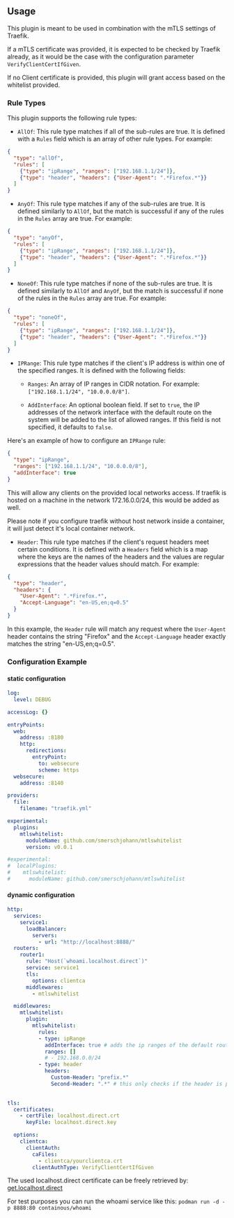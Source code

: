 
## Usage

This plugin is meant to be used in combination with the mTLS settings of Traefik.

If a mTLS certificate was provided, it is expected to be checked by Traefik already, as it would be the case with the configuration parameter `VerifyClientCertIfGiven`.

If no Client certificate is provided, this plugin will grant access based on the whitelist provided.

### Rule Types

This plugin supports the following rule types:

- `AllOf`: This rule type matches if all of the sub-rules are true. It is defined with a `Rules` field which is an array of other rule types. For example:

```json
{
  "type": "allOf",
  "rules": [
    {"type": "ipRange", "ranges": ["192.168.1.1/24"]},
    {"type": "header", "headers": {"User-Agent": ".*Firefox.*"}}
  ]
}
```

- `AnyOf`: This rule type matches if any of the sub-rules are true. It is defined similarly to `AllOf`, but the match is successful if any of the rules in the `Rules` array are true. For example:

```json
{
  "type": "anyOf",
  "rules": [
    {"type": "ipRange", "ranges": ["192.168.1.1/24"]},
    {"type": "header", "headers": {"User-Agent": ".*Firefox.*"}}
  ]
}
```

- `NoneOf`: This rule type matches if none of the sub-rules are true. It is defined similarly to `AllOf` and `AnyOf`, but the match is successful if none of the rules in the `Rules` array are true. For example:

```json
{
  "type": "noneOf",
  "rules": [
    {"type": "ipRange", "ranges": ["192.168.1.1/24"]},
    {"type": "header", "headers": {"User-Agent": ".*Firefox.*"}}
  ]
}
```

- `IPRange`: This rule type matches if the client's IP address is within one of the specified ranges. It is defined with the following fields:

  - `Ranges`: An array of IP ranges in CIDR notation. For example: `["192.168.1.1/24", "10.0.0.0/8"]`.

  - `AddInterface`: An optional boolean field. If set to `true`, the IP addresses of the network interface with the default route on the system will be added to the list of allowed ranges. If this field is not specified, it defaults to `false`.

Here's an example of how to configure an `IPRange` rule:

```json
{
  "type": "ipRange",
  "ranges": ["192.168.1.1/24", "10.0.0.0/8"],
  "addInterface": true
}
```

This will allow any clients on the provided local networks access. If traefik is hosted on a machine in the network 172.16.0.0/24, this would be added as well.

Please note if you configure traefik without host network inside a container, it will just detect it's local container network.

- `Header`: This rule type matches if the client's request headers meet certain conditions. It is defined with a `Headers` field which is a map where the keys are the names of the headers and the values are regular expressions that the header values should match. For example:

```json
{
  "type": "header",
  "headers": {
    "User-Agent": ".*Firefox.*",
    "Accept-Language": "en-US,en;q=0.5"
  }
}
```

In this example, the `Header` rule will match any request where the `User-Agent` header contains the string "Firefox" and the `Accept-Language` header exactly matches the string "en-US,en;q=0.5".


  

### Configuration Example

#### static configuration

```yaml
log:
  level: DEBUG

accessLog: {}

entryPoints:
  web:
    address: :8180
    http:
      redirections:
        entryPoint:
          to: websecure
          scheme: https
  websecure:
    address: :8140

providers:
  file:
    filename: "traefik.yml"

experimental:
  plugins:
    mtlswhitelist:
      moduleName: github.com/smerschjohann/mtlswhitelist
      version: v0.0.1

#experimental:
#  localPlugins:
#    mtlswhitelist:
#      moduleName: github.com/smerschjohann/mtlswhitelist
```

#### dynamic configuration

```yaml
http:
  services:
    service1:
      loadBalancer:
        servers:
          - url: "http://localhost:8888/"
  routers:
    router1:
      rule: "Host(`whoami.localhost.direct`)"
      service: service1
      tls:
        options: clientca
      middlewares:
        - mtlswhitelist

  middlewares:
    mtlswhitelist:
      plugin:
        mtlswhitelist:
          rules:
          - type: ipRange
            addInterface: true # adds the ip ranges of the default route to the whitelist
            ranges: []
            # - 192.168.0.0/24
          - type: header
            headers:
              Custom-Header: "prefix.*"
              Second-Header: ".*" # this only checks if the header is present, it will reject if the header is not sent
          

tls:
  certificates:
    - certFile: localhost.direct.crt
      keyFile: localhost.direct.key

  options:
    clientca:
      clientAuth:
        caFiles:
          - clientca/yourclientca.crt
        clientAuthType: VerifyClientCertIfGiven
```

The used localhost.direct certificate can be freely retrieved by: [get.localhost.direct](https://get.localhost.direct)


For test purposes you can run the whoami service like this: `podman run -d -p 8888:80 containous/whoami`